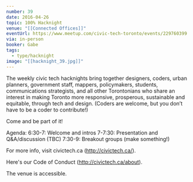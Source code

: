```yaml
---
number: 39
date: 2016-04-26
topic: 100% Hacknight
venue: "[[Connected Offices]]"
eventUrl: https://www.meetup.com/civic-tech-toronto/events/229760399
via: in-person
booker: Gabe
tags:
  - type/hacknight
image: "[[hacknight_39.jpg]]"
---
```


The weekly civic tech hacknights bring together designers, coders, urban planners, government staff, mappers, policymakers, students, communications strategists, and all other Torontonians who share an interest in making Toronto more responsive, prosperous, sustainable and equitable, through tech and design. (Coders are welcome, but you don’t have to be a coder to contribute!)

Come and be part of it!

Agenda:
6:30-7: Welcome and intros
7-7:30: Presentation and Q&A/discussion (TBC)
7:30-9: Breakout groups (make something!)

For more info, visit civictech.ca (http://civictech.ca/).

Here's our Code of Conduct (http://civictech.ca/about).

The venue is accessible.